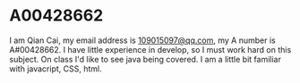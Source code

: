 # A00428662
I am Qian Cai, my email address is 109015097@qq.com, my A number is A#00428662. I have little experience in develop, so I must work hard on this subject.
On class I'd like to see java being covered.
I am a little bit familiar with javacript, CSS, html.
